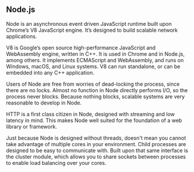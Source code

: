 
## Node.js

Node is an asynchronous event driven JavaScript runtime built upon Chrome’s V8 JavaScript engine. It’s designed to build scalable network applications.


V8 is Google’s open source high-performance JavaScript and WebAssembly engine, written in C++. It is used in Chrome and in Node.js, among others. It implements ECMAScript and WebAssembly, and runs on Windows, macOS, and Linux systems. V8 can run standalone, or can be embedded into any C++ application.


Users of Node are free from worries of dead-locking the process, since there are no locks. Almost no function in Node directly performs I/O, so the process never blocks. Because nothing blocks, scalable systems are very reasonable to develop in Node.


HTTP is a first class citizen in Node, designed with streaming and low latency in mind. This makes Node well suited for the foundation of a web library or framework.


Just because Node is designed without threads, doesn't mean you cannot take advantage of multiple cores in your environment. Child processes are designed to be easy to communicate with. Built upon that same interface is the cluster module, which allows you to share sockets between processes to enable load balancing over your cores.
